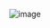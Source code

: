![image](https://github.com/Positiveoo1/Button-CSS/assets/106428934/50eefeb7-797e-4686-95d1-42e42e7058db)
